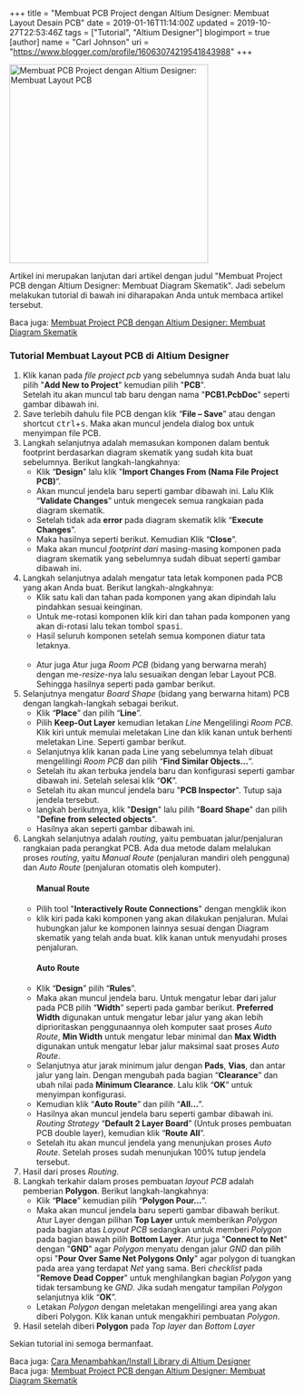 +++
title = "Membuat PCB Project dengan Altium Designer: Membuat Layout Desain PCB"
date = 2019-01-16T11:14:00Z
updated = 2019-10-27T22:53:46Z
tags = ["Tutorial", "Altium Designer"]
blogimport = true 
[author]
	name = "Carl Johnson"
	uri = "https://www.blogger.com/profile/16063074219541843988"
+++

<div class="thumb-post"><noscript><img alt="Membuat PCB Project dengan Altium Designer: Membuat Layout PCB" height="350" src="https://2.bp.blogspot.com/-7JlqMBKRqTU/XDroR3iw27I/AAAAAAAAAG8/mQF6dvZxMmY0KFFMOMK3y6sL541mVQYNACLcBGAs/s1600/PCB.jpg"></noscript></div>   <p>Artikel ini merupakan lanjutan dari artikel dengan judul "Membuat Project PCB dengan Altium Designer: Membuat Diagram Skematik". Jadi sebelum melakukan tutorial di bawah ini diharapakan Anda untuk membaca artikel tersebut.<p><div class='bacajuga'>Baca juga: <a href='/2018/12/membuat-diagram-skematik.html' title='Membuat Project PCB: Membuat Diagram Skematik' target='_blank'>Membuat Project PCB dengan Altium Designer: Membuat Diagram Skematik</a></div><h3>Tutorial Membuat Layout PCB di Altium Designer</h3><ol><li>Klik kanan pada <i>file project pcb</i> yang sebelumnya sudah Anda buat lalu pilih "<b>Add New to Project</b>" kemudian pilih "<b>PCB</b>". <amp-img alt="Membuat file pcb" height="350" layout="responsive" lightbox  role="button" src="https://4.bp.blogspot.com/-PFnnFm3ooDk/XDrpCT6Yl0I/AAAAAAAAAHE/Pcd8uUMYC7IFBBTGbL0ttI6ZUZQ0s-cbgCLcBGAs/s1600/35.jpg" width="615" tabindex="0"></amp-img><br/>Setelah itu akan muncul tab baru dengan nama "<b>PCB1.PcbDoc</b>" seperti gambar dibawah ini. <amp-img alt="lembar kerja pcb" height="350" layout="responsive" lightbox  role="button" src="https://2.bp.blogspot.com/--gI2HYlTeOo/XDrqKvDlHjI/AAAAAAAAAHQ/GjqDijNGHpggyoR7f4zSDhbI9OY_hS3VwCLcBGAs/s1600/36a.jpg" width="615" tabindex="0"></amp-img></li><li>Save terlebih dahulu file PCB dengan klik “<b>File – Save</b>” atau dengan shortcut <kbd>ctrl</kbd>+<kbd>s</kbd>. Maka akan muncul jendela dialog box untuk menyimpan file PCB. <!----Taruh gambar disini----> <amp-img alt="save file pcb" height="350" layout="responsive" lightbox  role="button" src="https://1.bp.blogspot.com/-OudLxaoGV5g/XDrujDrvZPI/AAAAAAAAAHc/hoqmZ8fXWxgi8QusXWI4APJnEbknQgPngCLcBGAs/s1600/37a.jpg" width="615" tabindex="0"></amp-img> </li><li>Langkah selanjutnya adalah memasukan komponen dalam bentuk footprint berdasarkan diagram skematik yang sudah kita buat sebelumnya. Berikut langkah-langkahnya: <ul><li>Klik “<b>Design</b>" lalu klik "<b>Import Changes From (Nama File Project PCB)</b>”. <!----Taruh gambar disini----> <amp-img alt="Import changes from (nama file project PCB)" height="350" layout="responsive" lightbox  role="button" src="https://2.bp.blogspot.com/-Y6adGjwPPVI/XDrvd823zMI/AAAAAAAAAHk/n095W8R2664xoQQOEfra6m55ri2zeFX2ACLcBGAs/s1600/38.jpg" width="615" tabindex="0"></amp-img> </li><li>Akan muncul jendela baru seperti gambar dibawah ini. Lalu Klik “<b>Validate Changes</b>” untuk mengecek semua rangkaian pada diagram skematik. <!----Taruh gambar disini----> <amp-img alt="Validate changes" height="350" layout="responsive" lightbox  role="button" src="https://1.bp.blogspot.com/-4OpAiGUcsu4/XDrwWMp9DdI/AAAAAAAAAHs/FoHTqlTQ0GEm1EMBngJT5_Ieh1FR05dRQCLcBGAs/s1600/39a.jpg" width="615" tabindex="0"></amp-img> </li><li>Setelah tidak ada <b>error</b> pada diagram skematik klik “<b>Execute Changes</b>”. <!----Taruh gambar disini----> <amp-img alt="Execute changes" height="350" layout="responsive" lightbox  role="button" src="https://2.bp.blogspot.com/-dY1WFyJ9lk0/XDrxeqUn8sI/AAAAAAAAAH4/4RlC3MXudg80wymy3m-NATWCviW-oK9-gCLcBGAs/s1600/40a.jpg" width="615" tabindex="0"></amp-img> </li><li>Maka hasilnya seperti berikut. Kemudian Klik “<b>Close</b>”. <!----Taruh gambar disini----> <amp-img alt="close" height="350" layout="responsive" lightbox  role="button" src="https://4.bp.blogspot.com/-JmzZLIjNG9Y/XDryDlHFKVI/AAAAAAAAAIA/8WFferrrygsDpQy6vvOBq9fh5bNJZItpACLcBGAs/s1600/41a.jpg" width="615" tabindex="0"></amp-img> </li><li>Maka akan muncul <i>footprint dari</i> masing-masing komponen pada diagram skematik yang sebelumnya  sudah dibuat seperti gambar dibawah ini. <!----Taruh gambar disini----> <amp-img alt="gambar footprint berdasarkan diagram skematik" height="350" layout="responsive" lightbox  role="button" src="https://1.bp.blogspot.com/-LoSqjpKXdio/XDrzcPUcHoI/AAAAAAAAALc/myLFfZi81asyYgfNE-5ex6Ku2rzfpgblwCPcBGAYYCw/s1600/42.jpg" width="615" tabindex="0"></amp-img> </li></ul></li><li>Langkah selanjutnya adalah mengatur tata letak komponen pada PCB yang akan Anda buat. Berikut langkah-alngkahnya: <ul><li>Klik satu kali dan tahan pada komponen yang akan dipindah lalu pindahkan sesuai keinginan. </li><li>Untuk me-rotasi komponen klik kiri dan tahan pada komponen yang akan di-rotasi lalu tekan tombol <kbd>spasi</kbd>. </li><li>Hasil seluruh komponen setelah semua komponen diatur tata letaknya. <!----Taruh gambar disini----> <amp-img alt="mengatur tata letak komponen" height="350" layout="responsive" lightbox  role="button" src="https://1.bp.blogspot.com/-mKW0Xl-DlfI/XDrzetcou6I/AAAAAAAAALc/-Cumu_EuW4QzT9i88krZHu1p4woouTj6gCPcBGAYYCw/s1600/46.jpg" width="615" tabindex="0"></amp-img></li></li><br/><li>Atur juga Atur juga <i>Room PCB</i> (bidang yang berwarna merah) dengan me-<i>resize</i>-nya lalu sesuaikan dengan lebar Layout PCB. Sehingga hasilnya seperti pada gambar berikut. <!----Taruh gambar disini----> <amp-img alt="mengatur Room PCB" height="350" layout="responsive" lightbox  role="button" src="https://4.bp.blogspot.com/-NOvKUqZMDjc/XDrzfGacffI/AAAAAAAAALc/LOH3NvBQ8V42fZI_2zlK4RKK4RaoggsbQCPcBGAYYCw/s1600/47.jpg" width="615" tabindex="0"></amp-img>  </li></li></ul></li><li>Selanjutnya mengatur <i>Board Shape</i> (bidang yang berwarna hitam)  PCB dengan langkah-langkah sebagai berikut.  <ul><li>Klik “<b>Place</b>” dan pilih “<b>Line</b>”. <!----Taruh gambar disini----> <amp-img alt="membuat line" height="350" layout="responsive" lightbox  role="button" src="https://1.bp.blogspot.com/-c-naGK1futI/XDrzjoif0zI/AAAAAAAAALM/RZEGXDzla7QHLiMS8EgVCxzfB8hOLGKJwCPcBGAYYCw/s1600/53.jp" width="615" tabindex="0"></amp-img> </li></li>  <li>Pilih <b>Keep-Out Layer</b> kemudian letakan <i>Line</i> Mengelilingi <i>Room PCB</i>. Klik kiri untuk memulai meletakan Line dan klik kanan untuk berhenti meletakan Line. Seperti gambar berikut. <!----Taruh gambar disini----> <amp-img alt="meletakan line" height="350" layout="responsive" lightbox  role="button" src="https://1.bp.blogspot.com/-dFeyHR3rlKM/XDrzlA_1NKI/AAAAAAAAALg/1EBOfwCrLE0YisL3TwZ1LQ4jf9YeLEmsgCPcBGAYYCw/s1600/54a.jpg" width="615" tabindex="0"></amp-img> </li></li><li>Selanjutnya klik kanan pada Line yang sebelumnya telah dibuat mengelilingi <i>Room PCB</i> dan pilih “<b>Find Similar Objects...</b>”. <!----Taruh gambar disini----><amp-img src="https://4.bp.blogspot.com/--uTkvE6nK3k/XDrznVOOw5I/AAAAAAAAALU/_2k_rZsZOEMvq_kcErR8qcsDwlleIQTzgCPcBGAYYCw/s1600/58.jpg" width="615" height="350" tabindex="0"></amp-img> </li></li><li>Setelah itu akan terbuka jendela baru dan konfigurasi seperti gambar dibawah ini. Setelah selesai klik “<b>OK</b>”. <!----Taruh gambar disini----> <amp-img alt="Klik OK" height="350" layout="responsive" lightbox  role="button" src="https://2.bp.blogspot.com/-zcD6bgbjfHc/XDrzofI6icI/AAAAAAAAALM/3hSRdpzdlx0Mhd-0k4ePNJrS7zmwlMmFQCPcBGAYYCw/s1600/60.jpg" width="615" tabindex="0"></amp-img> </li></li><li>Setelah itu akan muncul jendela baru "<b>PCB Inspector</b>". Tutup saja jendela tersebut. </li><li>langkah berikutnya, klik "<b>Design</b>" lalu pilih "<b>Board Shape</b>" dan pilih "<b>Define from selected objects</b>". <!----Taruh gambar disini----> <amp-img alt="Board shape" height="350" layout="responsive" lightbox  role="button" src="https://1.bp.blogspot.com/-mLqvon-q924/XDrzpnAL26I/AAAAAAAAALc/t1fu_ykhLxwx0By3PCCgFWllAStiwxshACPcBGAYYCw/s1600/62.jpg" width="615" tabindex="0"></amp-img> </li></li><li>Hasilnya akan seperti gambar dibawah ini. <!----Taruh gambar disini----> <amp-img alt="Hasil board shape" height="350" layout="responsive" lightbox  role="button" src="https://3.bp.blogspot.com/-_XcaPYuzQv0/XDrzp0Z4BMI/AAAAAAAAALM/ELip-CMOYa07A4WQGcMY9c_6zxqsiKotACPcBGAYYCw/s1600/63.jpg" width="615" tabindex="0"></amp-img> </li></li></ul></li><li>Langkah selanjutnya adalah <i>routing</i>, yaitu pembuatan jalur/penjaluran rangkaian pada perangkat PCB. Ada dua metode dalam melalukan proses <i>routing</i>, yaitu <i>Manual Route</i> (penjaluran mandiri oleh pengguna) dan <i>Auto Route</i> (penjaluran otomatis oleh komputer). <ul><h4>Manual Route</h4><li>Pilih tool "<b>Interactively Route Connections</b>" dengan mengklik ikon <amp-img alt="Interactive Route Icon" height="30"  src="https://2.bp.blogspot.com/-x7TRIh0_Hac/XD6jDfF_2-I/AAAAAAAAALs/kB_sn-ERgg0UxVwbxQhAfao4Fi3iXK9vQCLcBGAs/s1600/interactiveroute.jpg" width="30" tabindex="0"></amp-img></li><li>klik kiri pada kaki komponen yang akan dilakukan penjaluran. Mulai hubungkan jalur ke komponen lainnya sesuai dengan Diagram skematik yang telah anda buat. klik kanan untuk menyudahi proses penjaluran. <!----Taruh gambar disini----> <amp-img alt="menghubungkan kaki komponen" height="350" layout="responsive" lightbox  role="button" src="https://4.bp.blogspot.com/-1wu14rrWoII/XDrzq1V0PVI/AAAAAAAAALU/ejFQpCOwD2opkkRlDSZlvkjv__IHwPONgCPcBGAYYCw/s1600/64.jpg" width="615" tabindex="0"></amp-img></li></ul><ul><h4>Auto Route</h4><li>Klik “<b>Design</b>” pilih “<b>Rules</b>”. <!----Taruh gambar disini----></li><amp-img alt="rules" height="350" layout="responsive" lightbox  role="button" src="https://4.bp.blogspot.com/-OhVCkJBwkS4/XD6oJgZNjhI/AAAAAAAAAL4/wkVrGES1OpQ1s31Sf8M64RRIjiHN8Jj3gCLcBGAs/s1600/66.jpg" width="615" tabindex="0"></amp-img> </li><li>Maka akan muncul jendela baru. Untuk mengatur lebar dari jalur pada PCB pilih “<b>Width</b>” seperti pada gambar berikut. <b>Preferred Width</b> digunakan untuk mengatur lebar jalur yang akan lebih diprioritaskan penggunaannya oleh komputer saat proses <i>Auto Route</i>, <b>Min Width</b> untuk mengatur lebar minimal dan <b>Max Width</b> digunakan untuk mengatur lebar jalur maksimal saat proses <i>Auto Route</i>.  <amp-img alt="mengatur lebar jalur" height="350" layout="responsive" lightbox  role="button" src="https://2.bp.blogspot.com/-3QlhZcpRkRA/XDrzsTwYEVI/AAAAAAAAALY/LAeTHRqHeIk4_6TFVn5OFY-3Bpbj9x_3gCPcBGAYYCw/s1600/67.jpg" width="615" tabindex="0"></amp-img> </li><li>Selanjutnya atur jarak minimum jalur dengan <b>Pads</b>, <b>Vias</b>, dan antar jalur yang lain. Dengan mengubah pada bagian “<b>Clearance</b>” dan ubah nilai pada <b>Minimum Clearance</b>. Lalu klik “<b>OK</b>” untuk menyimpan konfigurasi. <!----Taruh gambar disini----> <amp-img alt="mengatur jarak clearance" height="350" layout="responsive" lightbox  role="button" src="https://2.bp.blogspot.com/-XA_yneBhjww/XDrztxvURSI/AAAAAAAAALk/1lSKnRFwqHU15Wm3va6hsYGPiQ6YFCtOQCPcBGAYYCw/s1600/69.jpg" width="615" tabindex="0"></amp-img> </li></li><li>Kemudian klik “<b>Auto Route</b>” dan pilih “<b>All...</b>”. <!----Taruh gambar disini----> <amp-img alt="Auto Route" height="350" layout="responsive" lightbox  role="button" src="https://2.bp.blogspot.com/-fWu4b6Pjea4/XDrzvVFSR6I/AAAAAAAAALg/WgcgGjNlPIMW3R6D2VxnFMcNztqm2HKTQCPcBGAYYCw/s1600/71.jpg" width="615" tabindex="0"></amp-img></li></li><li>Hasilnya akan muncul jendela baru seperti gambar dibawah ini.  <i>Routing Strategy</i>  “<b>Default 2 Layer Board</b>” (Untuk proses pembuatan PCB double layer), kemudian klik “<b>Route All</b>”. <!----Taruh gambar disini----> <amp-img alt="Route All" height="350" layout="responsive" lightbox  role="button" src="https://4.bp.blogspot.com/-qlkqPuirURo/XDrzwkgC3VI/AAAAAAAAALY/tyXNeC-Stuc62U_bfCQu9lZKCGkujXbSwCPcBGAYYCw/s1600/72a.jpg" width="615" tabindex="0"></amp-img></li></li><li>Setelah itu akan muncul jendela yang menunjukan proses <i>Auto Route</i>. Setelah proses sudah menunjukan 100% tutup jendela tersebut. <!----Taruh gambar disini----> <amp-img alt="proses auto route" height="350" layout="responsive" lightbox  role="button" src="https://3.bp.blogspot.com/-BvsQ3YMhrWc/XD6qkDre7PI/AAAAAAAAAME/TXzrPhso4w05P8_1eLiWUdwAZwk0dxszACLcBGAs/s1600/bbaru.jpg" width="615" tabindex="0"></amp-img></li></li></ul></li><li>Hasil dari proses <i>Routing</i>. <!----Taruh gambar disini----> <amp-img alt="hasil proses routing" height="350" layout="responsive" lightbox  role="button" src="https://3.bp.blogspot.com/-0jAA0H-pcCQ/XDrzxekB3mI/AAAAAAAAALg/jqNp8EY37CAPuwXSr7IFcq58v1ZRRx_YACPcBGAYYCw/s1600/73.jpg" width="615" tabindex="0"></amp-img> </li></li><li>Langkah terkahir dalam proses pembuatan <i>layout PCB</i> adalah pemberian <b>Polygon</b>. Berikut langkah-langkahnya: <ul><li>Klik “<b>Place</b>” kemudian pilih “<b>Polygon Pour...</b>”. <!----Taruh gambar disini----> <amp-img alt="Polygon Pour" height="350" layout="responsive" lightbox  role="button" src="https://4.bp.blogspot.com/-A650xAlEVb8/XDrzjxqGllI/AAAAAAAAALg/NhbIQm7TTwsizorrE85NKNYC79tPW_4QgCPcBGAYYCw/s1600/53u.jpg" width="615" tabindex="0"></amp-img> </li></li><li>Maka akan muncul jendela baru seperti gambar dibawah berikut. Atur Layer dengan pilihan <b>Top Layer</b> untuk memberikan <i>Polygon</i> pada bagian atas <i>Layout PCB</i> sedangkan untuk memberi <i>Polygon</i> pada bagian bawah pilih <b>Bottom Layer</b>. Atur juga "<b>Connect to Net</b>" dengan "<b>GND</b>" agar <i>Polygon</i> menyatu dengan jalur <i>GND</i> dan pilih opsi "<b>Pour Over Same Net Polygons Only</b>" agar polygon di tuangkan pada area yang terdapat <i>Net</i> yang sama. Beri <i>checklist</i> pada "<b>Remove Dead Copper</b>" untuk menghilangkan bagian <i>Polygon</i> yang tidak tersambung ke <i>GND</i>. Jika sudah mengatur tampilan <i>Polygon</i> selanjutnya klik “<b>OK</b>”. <!----Taruh gambar disini----> <amp-img alt="Mengatur polygon" height="350" layout="responsive" lightbox  role="button" src="https://3.bp.blogspot.com/-Xa_WP_HlIvc/XDrz1sAAldI/AAAAAAAAALk/_JxfRv5OCCwHBlIuWYGpMDv6bS90EzEbQCPcBGAYYCw/s1600/79.jpg" width="615" tabindex="0"></amp-img> </li></li><li>Letakan <i>Polygon</i> dengan meletakan mengelilingi area yang akan diberi Polygon. Klik kanan untuk mengakhiri pembuatan <i>Polygon</i>. <!----Taruh gambar disini----> <amp-img alt="meletakan polygon di rangkaian" height="350" layout="responsive" lightbox  role="button" src="https://1.bp.blogspot.com/-wynLaIri5NE/XDrz2ee7pBI/AAAAAAAAALc/tb318CLF3ycD9_BpMkaqoit7YeZHaxw9gCPcBGAYYCw/s1600/80.jpg" width="615" tabindex="0"></amp-img> </li></li></ul></li><li>Hasil setelah diberi <b>Polygon</b> pada <i>Top layer</i> dan <i>Bottom Layer</i>  <!----Taruh gambar disini----> <amp-img alt="Hasil keselurhan desain PCB" height="350" layout="responsive" lightbox  role="button" src="https://2.bp.blogspot.com/-SeLD0A06-YY/XDrz5RDiUpI/AAAAAAAAALg/epOVsLT-UjkDpk7_Y2R5Y9ZcuV1RpMLWgCPcBGAYYCw/s1600/84.jpg" width="615" tabindex="0"></amp-img> </li></li></ol><p>Sekian tutorial ini semoga bermanfaat.</p><div class='bacajuga'>Baca juga: <a href='/2018/12/cara-menambahkan-library-di-altium.html' title='Cara Menambahkan/Install Library di Altium Designer' target='_blank'>Cara Menambahkan/Install Library di Altium Designer</a><br/>Baca juga: <a href='https://www.jurusanakelektro.xyz/2018/12/membuat-diagram-skematik.html' title='Membuat Project PCB: Membuat Diagram Skematik' target='_blank'>Membuat Project PCB dengan Altium Designer: Membuat Diagram Skematik</a></div>
